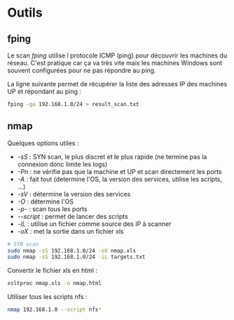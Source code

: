 ```toc

```

# Outils

## fping
Le scan *fping* utilise l protocole ICMP (ping) pour découvrir les machines du réseau.
C'est pratique car ça va très vite mais les machines Windows sont souvent configurées pour ne pas répondre au ping.

La ligne suivante permet de récupérer la liste des adresses IP des machines UP et répondant au ping :
```bash
fping -ga 192.168.1.0/24 > result_scan.txt
```

## nmap
Quelques options utiles :
- *-sS* : SYN scan, le plus discret et le plus rapide (ne termine pas la connexion donc limite les logs)
- *-Pn* : ne vérifie pas que la machine et UP et scan directement les ports
- *-A* : fait tout (determine l'OS, la version des services, utilise les scripts, ...)
- *-sV* : détermine la version des services
- *-O* : détermine l'OS
- *-p-* : scan tous les ports
- *--script* : permet de lancer des scripts
- *-iL* : utilise un fichier comme source des IP à scanner
- *-oX* : met la sortie dans un fichier xls

```bash
# SYN scan
sudo nmap -sS 192.168.1.0/24 -oX nmap.xls
sudo nmap -sS 192.168.1.0/24 -iL targets.txt
```

Convertir le fichier xls en html :
```bash
xsltproc nmap.xls -o nmap.html
```

Utiliser tous les scripts nfs :
```bash
nmap 192.168.1.0 --script nfs*
```